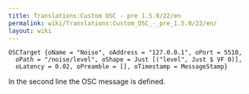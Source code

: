 ```yaml
---
title: Translations:Custom OSC - pre 1.5.0/22/en
permalink: wiki/Translations:Custom_OSC_-_pre_1.5.0/22/en/
layout: wiki
---
```


    OSCTarget {oName = "Noise", oAddress = "127.0.0.1", oPort = 5510,
      oPath = "/noise/level", oShape = Just [("level", Just $ VF 0)],
      oLatency = 0.02, oPreamble = [], oTimestamp = MessageStamp}

In the second line the OSC message is defined.
